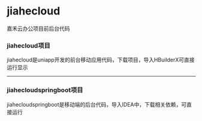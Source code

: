 # jiahecloud
嘉禾云办公项目前后台代码

### jiahecloud项目
jiahecloud是uniapp开发的前台移动应用代码，下载项目，导入HBuilderX可直接运行显示

---
### jiahecloudspringboot项目
jiahecloudspringboot是移动端的后台代码，导入IDEA中，下载相关依赖，可直接运行
